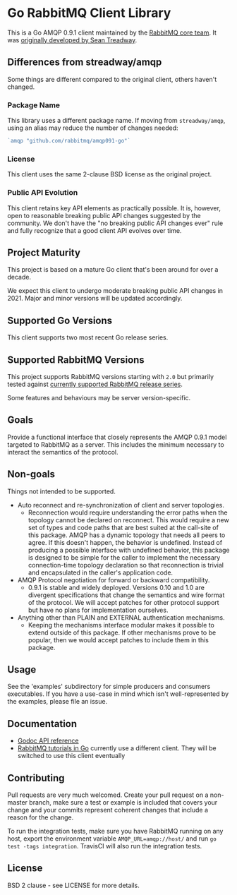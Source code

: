 # Go RabbitMQ Client Library

This is a Go AMQP 0.9.1 client maintained by the [RabbitMQ core team](https://github.com/rabbitmq).
It was [originally developed by Sean Treadway](https://github.com/streadway/amqp).

## Differences from streadway/amqp

Some things are different compared to the original client,
others haven't changed.

### Package Name

This library uses a different package name. If moving from `streadway/amqp`,
using an alias may reduce the number of changes needed:

``` go
`amqp "github.com/rabbitmq/amqp091-go"`
```

### License

This client uses the same 2-clause BSD license as the original project.

### Public API Evolution

 This client retains key API elements as practically possible.
 It is, however, open to reasonable breaking public API changes suggested by the community.
 We don't have the "no breaking public API changes ever" rule and fully recognize
 that a good client API evolves over time.


## Project Maturity

This project is based on a mature Go client that's been around for over a decade.

We expect this client to undergo moderate breaking public API changes in 2021.
Major and minor versions will be updated accordingly.


## Supported Go Versions

This client supports two most recent Go release series.


## Supported RabbitMQ Versions

This project supports RabbitMQ versions starting with `2.0` but primarily tested
against [currently supported RabbitMQ release series](https://www.rabbitmq.com/versions.html).

Some features and behaviours may be server version-specific.

## Goals

Provide a functional interface that closely represents the AMQP 0.9.1 model
targeted to RabbitMQ as a server. This includes the minimum necessary to
interact the semantics of the protocol.

## Non-goals

Things not intended to be supported.

  * Auto reconnect and re-synchronization of client and server topologies.
    * Reconnection would require understanding the error paths when the
      topology cannot be declared on reconnect.  This would require a new set
      of types and code paths that are best suited at the call-site of this
      package.  AMQP has a dynamic topology that needs all peers to agree. If
      this doesn't happen, the behavior is undefined.  Instead of producing a
      possible interface with undefined behavior, this package is designed to
      be simple for the caller to implement the necessary connection-time
      topology declaration so that reconnection is trivial and encapsulated in
      the caller's application code.
  * AMQP Protocol negotiation for forward or backward compatibility.
    * 0.9.1 is stable and widely deployed.  Versions 0.10 and 1.0 are divergent
      specifications that change the semantics and wire format of the protocol.
      We will accept patches for other protocol support but have no plans for
      implementation ourselves.
  * Anything other than PLAIN and EXTERNAL authentication mechanisms.
    * Keeping the mechanisms interface modular makes it possible to extend
      outside of this package.  If other mechanisms prove to be popular, then
      we would accept patches to include them in this package.

## Usage

See the 'examples' subdirectory for simple producers and consumers executables.
If you have a use-case in mind which isn't well-represented by the examples,
please file an issue.

## Documentation

 * [Godoc API reference](http://godoc.org/github.com/rabbitmq/amqp091-go)
 * [RabbitMQ tutorials in Go](https://github.com/rabbitmq/rabbitmq-tutorials/tree/master/go) currently use a different client.
    They will be switched to use this client eventually

## Contributing

Pull requests are very much welcomed.  Create your pull request on a non-master
branch, make sure a test or example is included that covers your change and
your commits represent coherent changes that include a reason for the change.

To run the integration tests, make sure you have RabbitMQ running on any host,
export the environment variable `AMQP_URL=amqp://host/` and run `go test -tags
integration`.  TravisCI will also run the integration tests.

## License

BSD 2 clause - see LICENSE for more details.


